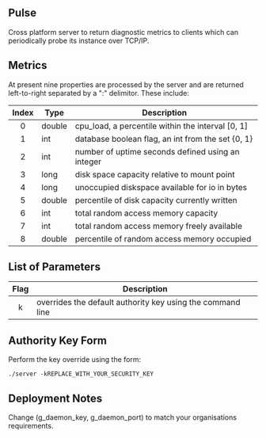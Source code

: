 ## Pulse

Cross platform server to return diagnostic metrics to clients which can periodically probe its instance over TCP/IP.

## Metrics

At present nine properties are processed by the server and are returned left-to-right separated by a ":" delimitor. These include:

| Index | Type   | Description                                       |
|:-----:|--------|---------------------------------------------------|
| 0     | double | cpu_load, a percentile within the interval [0, 1] |
| 1     | int    | database boolean flag, an int from the set {0, 1} |
| 2     | int    | number of uptime seconds defined using an integer |
| 3     | long   | disk space capacity relative to mount point       |
| 4     | long   | unoccupied diskspace available for io in bytes    |
| 5     | double | percentile of disk capacity currently written     |
| 6     | int    | total random access memory capacity               |
| 7     | int    | total random access memory freely available       |
| 8     | double | percentile of random access memory occupied       |

## List of Parameters

| Flag | Description                                                |
|:----:|------------------------------------------------------------|
| k    | overrides the default authority key using the command line |

## Authority Key Form

Perform the key override using the form:

```
./server -kREPLACE_WITH_YOUR_SECURITY_KEY
```

## Deployment Notes

Change (g_daemon_key, g_daemon_port) to match your organisations requirements.
